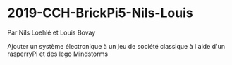 # 2019-CCH-BrickPi5-Nils-Louis

Par Nils Loehlé et Louis Bovay

Ajouter un système électronique à un jeu de société classique à l'aide d'un rasperryPi et des lego Mindstorms
